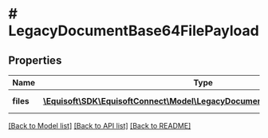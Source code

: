 # # LegacyDocumentBase64FilePayload

## Properties

Name | Type | Description | Notes
------------ | ------------- | ------------- | -------------
**files** | [**\Equisoft\SDK\EquisoftConnect\Model\LegacyDocumentBase64FilePayloadItem[]**](LegacyDocumentBase64FilePayloadItem.md) | Array of files. | [optional]

[[Back to Model list]](../../README.md#models) [[Back to API list]](../../README.md#endpoints) [[Back to README]](../../README.md)
